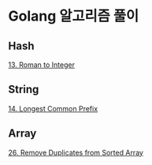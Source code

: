 # Golang 알고리즘 풀이

## Hash
[13. Roman to Integer](hash/roman_to_integer.go)

## String
[14. Longest Common Prefix](string/longest_common_prefix.go)

## Array
[26. Remove Duplicates from Sorted Array](array/remove_duplicates_from_sorted_array.go)